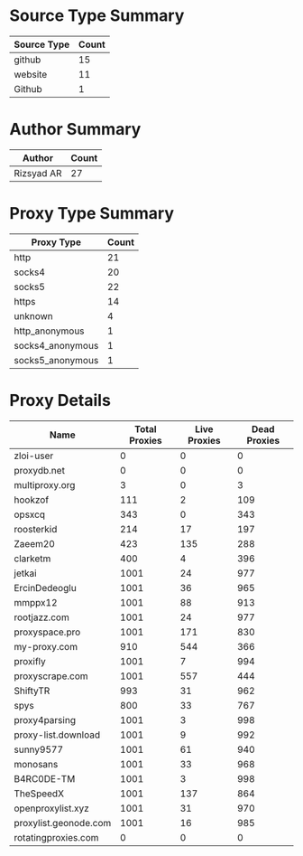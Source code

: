 # Source Type Summary

| Source Type | Count |
|-------------|-------|
| github | 15 |
| website | 11 |
| Github | 1 |


# Author Summary

| Author | Count |
|--------|-------|
| Rizsyad AR | 27 |


# Proxy Type Summary

| Proxy Type | Count |
|------------|-------|
| http | 21 |
| socks4 | 20 |
| socks5 | 22 |
| https | 14 |
| unknown | 4 |
| http_anonymous | 1 |
| socks4_anonymous | 1 |
| socks5_anonymous | 1 |


# Proxy Details

| Name | Total Proxies | Live Proxies | Dead Proxies |
|------|---------------|--------------|---------------|
| zloi-user | 0 | 0 | 0 |
| proxydb.net | 0 | 0 | 0 |
| multiproxy.org | 3 | 0 | 3 |
| hookzof | 111 | 2 | 109 |
| opsxcq | 343 | 0 | 343 |
| roosterkid | 214 | 17 | 197 |
| Zaeem20 | 423 | 135 | 288 |
| clarketm | 400 | 4 | 396 |
| jetkai | 1001 | 24 | 977 |
| ErcinDedeoglu | 1001 | 36 | 965 |
| mmppx12 | 1001 | 88 | 913 |
| rootjazz.com | 1001 | 24 | 977 |
| proxyspace.pro | 1001 | 171 | 830 |
| my-proxy.com | 910 | 544 | 366 |
| proxifly | 1001 | 7 | 994 |
| proxyscrape.com | 1001 | 557 | 444 |
| ShiftyTR | 993 | 31 | 962 |
| spys | 800 | 33 | 767 |
| proxy4parsing | 1001 | 3 | 998 |
| proxy-list.download | 1001 | 9 | 992 |
| sunny9577 | 1001 | 61 | 940 |
| monosans | 1001 | 33 | 968 |
| B4RC0DE-TM | 1001 | 3 | 998 |
| TheSpeedX | 1001 | 137 | 864 |
| openproxylist.xyz | 1001 | 31 | 970 |
| proxylist.geonode.com | 1001 | 16 | 985 |
| rotatingproxies.com | 0 | 0 | 0 |
